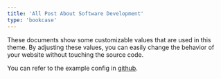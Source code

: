 ```yaml
---
title: 'All Post About Software Development'
type: 'bookcase'
---
```


These documents show some customizable values that are used in this theme. By adjusting these values, you can easily change the behavior of your website without touching the source code.

You can refer to the example config in [github](https://github.com/kaiiiz/hugo-theme-monochrome/tree/main/exampleSite/config).
